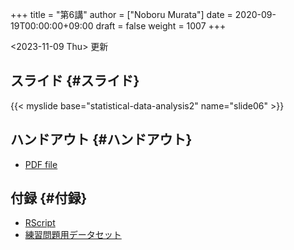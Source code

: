 +++
title = "第6講"
author = ["Noboru Murata"]
date = 2020-09-19T00:00:00+09:00
draft = false
weight = 1007
+++

<span class="timestamp-wrapper"><span class="timestamp">&lt;2023-11-09 Thu&gt; </span></span> 更新


## スライド {#スライド}

{{< myslide base="statistical-data-analysis2" name="slide06" >}}


## ハンドアウト {#ハンドアウト}

-   [PDF file](https://noboru-murata.github.io/statistical-data-analysis2/pdfs/slide06.pdf)


## 付録 {#付録}

-   [RScript](https://noboru-murata.github.io/statistical-data-analysis2/code/slide06.R)
-   [練習問題用データセット](https://noboru-murata.github.io/statistical-data-analysis2/data/data06.zip)
